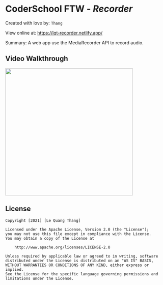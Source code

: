 # CoderSchool FTW - _Recorder_

Created with love by: `Thang`

View online at: <a src="https://lqt-recorder.netlify.app/">https://lqt-recorder.netlify.app/</a>

Summary: A web app use the MediaRecorder API to record audio.

## Video Walkthrough

<a href="https://balder-the-hero.netlify.app/"><img src="http://g.recordit.co/0jt4V7Rhy7.gif" height="400"></a>

## License

    Copyright [2021] [Le Quang Thang]

    Licensed under the Apache License, Version 2.0 (the "License");
    you may not use this file except in compliance with the License.
    You may obtain a copy of the License at

        http://www.apache.org/licenses/LICENSE-2.0

    Unless required by applicable law or agreed to in writing, software
    distributed under the License is distributed on an "AS IS" BASIS,
    WITHOUT WARRANTIES OR CONDITIONS OF ANY KIND, either express or implied.
    See the License for the specific language governing permissions and
    limitations under the License.
